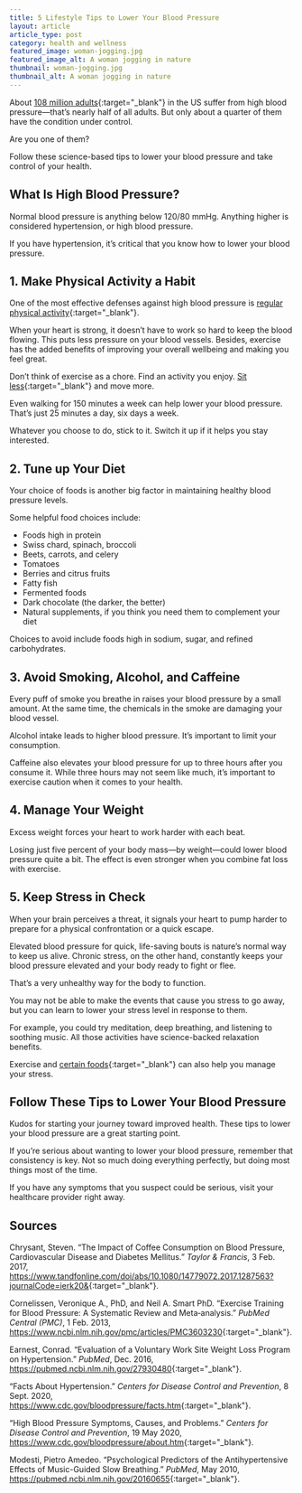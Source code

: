 ```yaml
---
title: 5 Lifestyle Tips to Lower Your Blood Pressure
layout: article
article_type: post
category: health and wellness
featured_image: woman-jogging.jpg
featured_image_alt: A woman jogging in nature
thumbnail: woman-jogging.jpg
thumbnail_alt: A woman jogging in nature
---
```


About [108 million adults](https://www.cdc.gov/bloodpressure/facts.htm#:~:text=Nearly%20half%20of%20adults%20in,are%20taking%20medication%20for%20hypertension.&text=Only%20about%201%20in%204,have%20their%20condition%20under%20control.){:target="_blank"} in the US suffer from high blood pressure—that’s nearly half of all adults. But only about a quarter of them have the condition under control.

Are you one of them?

Follow these science-based tips to lower your blood pressure and take control of your health.

## What Is High Blood Pressure?

Normal blood pressure is anything below 120/80 mmHg. Anything higher is considered hypertension, or high blood pressure.

If you have hypertension, it’s critical that you know how to lower your blood pressure.

## 1. Make Physical Activity a Habit

One of the most effective defenses against high blood pressure is [regular physical activity](https://www.ncbi.nlm.nih.gov/pmc/articles/PMC3603230/){:target="_blank"}.

When your heart is strong, it doesn’t have to work so hard to keep the blood flowing. This puts less pressure on your blood vessels. Besides, exercise has the added benefits of improving your overall wellbeing and making you feel great.

Don’t think of exercise as a chore. Find an activity you enjoy. [Sit less](https://www.ahajournals.org/doi/10.1161/HYPERTENSIONAHA.118.11190){:target="_blank"} and move more.

Even walking for 150 minutes a week can help lower your blood pressure. That’s just 25 minutes a day, six days a week.

Whatever you choose to do, stick to it. Switch it up if it helps you stay interested.

## 2. Tune up Your Diet

Your choice of foods is another big factor in maintaining healthy blood pressure levels.

Some helpful food choices include:

- Foods high in protein
- Swiss chard, spinach, broccoli
- Beets, carrots, and celery
- Tomatoes
- Berries and citrus fruits
- Fatty fish
- Fermented foods
- Dark chocolate (the darker, the better)
- Natural supplements, if you think you need them to complement your diet

Choices to avoid include foods high in sodium, sugar, and refined carbohydrates.

## 3. Avoid Smoking, Alcohol, and Caffeine

Every puff of smoke you breathe in raises your blood pressure by a small amount. At the same time, the chemicals in the smoke are damaging your blood vessel.

Alcohol intake leads to higher blood pressure. It’s important to limit your consumption.

Caffeine also elevates your blood pressure for up to three hours after you consume it. While three hours may not seem like much, it’s important to exercise caution when it comes to your health.

## 4. Manage Your Weight

Excess weight forces your heart to work harder with each beat.

Losing just five percent of your body mass—by weight—could lower blood pressure quite a bit. The effect is even stronger when you combine fat loss with exercise.

## 5. Keep Stress in Check

When your brain perceives a threat, it signals your heart to pump harder to prepare for a physical confrontation or a quick escape.

Elevated blood pressure for quick, life-saving bouts is nature’s normal way to keep us alive. Chronic stress, on the other hand, constantly keeps your blood pressure elevated and your body ready to fight or flee.

That’s a very unhealthy way for the body to function.

You may not be able to make the events that cause you stress to go away, but you can learn to lower your stress level in response to them.

For example, you could try meditation, deep breathing, and listening to soothing music. All those activities have science-backed relaxation benefits.

Exercise and [certain foods](https://exploreim.ucla.edu/nutrition/eat-right-drink-well-stress-less-stress-reducing-foods-herbal-supplements-and-teas/){:target="_blank"} can also help you manage your stress.

## Follow These Tips to Lower Your Blood Pressure

Kudos for starting your journey toward improved health. These tips to lower your blood pressure are a great starting point.

If you’re serious about wanting to lower your blood pressure, remember that consistency is key. Not so much doing everything perfectly, but doing most things most of the time.

If you have any symptoms that you suspect could be serious, visit your healthcare provider right away.

## Sources

Chrysant, Steven. “The Impact of Coffee Consumption on Blood Pressure, Cardiovascular Disease and Diabetes Mellitus.” _Taylor & Francis_, 3 Feb. 2017, <https://www.tandfonline.com/doi/abs/10.1080/14779072.2017.1287563?journalCode=ierk20&>{:target="_blank"}.

Cornelissen, Veronique A., PhD, and Neil A. Smart PhD. “Exercise Training for Blood Pressure: A Systematic Review and Meta‐analysis.” _PubMed Central (PMC)_, 1 Feb. 2013, <https://www.ncbi.nlm.nih.gov/pmc/articles/PMC3603230>{:target="_blank"}.

Earnest, Conrad. “Evaluation of a Voluntary Work Site Weight Loss Program on Hypertension.” _PubMed_, Dec. 2016, <https://pubmed.ncbi.nlm.nih.gov/27930480>{:target="_blank"}.

“Facts About Hypertension.” _Centers for Disease Control and Prevention_, 8 Sept. 2020, <https://www.cdc.gov/bloodpressure/facts.htm>{:target="_blank"}.

“High Blood Pressure Symptoms, Causes, and Problems.” _Centers for Disease Control and Prevention_, 19 May 2020, <https://www.cdc.gov/bloodpressure/about.htm>{:target="_blank"}.

Modesti, Pietro Amedeo. “Psychological Predictors of the Antihypertensive Effects of Music-Guided Slow Breathing.” _PubMed_, May 2010, <https://pubmed.ncbi.nlm.nih.gov/20160655>{:target="_blank"}.
